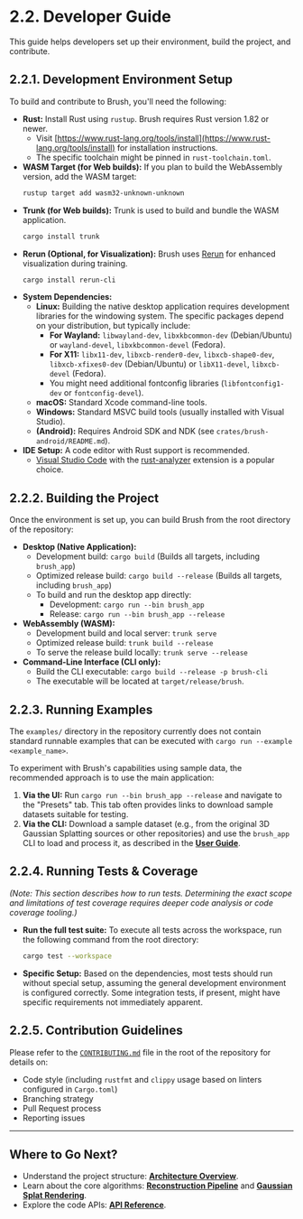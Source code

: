 # 2.2. Developer Guide

This guide helps developers set up their environment, build the project, and contribute.

## 2.2.1. Development Environment Setup

To build and contribute to Brush, you'll need the following:

*   **Rust:** Install Rust using `rustup`. Brush requires Rust version 1.82 or newer.
    *   Visit [https://www.rust-lang.org/tools/install](https://www.rust-lang.org/tools/install) for installation instructions.
    *   The specific toolchain might be pinned in `rust-toolchain.toml`.
*   **WASM Target (for Web builds):** If you plan to build the WebAssembly version, add the WASM target:
    ```bash
    rustup target add wasm32-unknown-unknown
    ```
*   **Trunk (for Web builds):** Trunk is used to build and bundle the WASM application.
    ```bash
    cargo install trunk
    ```
*   **Rerun (Optional, for Visualization):** Brush uses [Rerun](https://rerun.io/) for enhanced visualization during training.
    ```bash
    cargo install rerun-cli
    ```
*   **System Dependencies:**
    *   **Linux:** Building the native desktop application requires development libraries for the windowing system. The specific packages depend on your distribution, but typically include:
        *   **For Wayland:** `libwayland-dev`, `libxkbcommon-dev` (Debian/Ubuntu) or `wayland-devel`, `libxkbcommon-devel` (Fedora).
        *   **For X11:** `libx11-dev`, `libxcb-render0-dev`, `libxcb-shape0-dev`, `libxcb-xfixes0-dev` (Debian/Ubuntu) or `libX11-devel`, `libxcb-devel` (Fedora).
        *   You might need additional fontconfig libraries (`libfontconfig1-dev` or `fontconfig-devel`).
    *   **macOS:** Standard Xcode command-line tools.
    *   **Windows:** Standard MSVC build tools (usually installed with Visual Studio).
    *   **(Android):** Requires Android SDK and NDK (see `crates/brush-android/README.md`).
*   **IDE Setup:** A code editor with Rust support is recommended.
    *   [Visual Studio Code](https://code.visualstudio.com/) with the [rust-analyzer](https://marketplace.visualstudio.com/items?itemName=rust-lang.rust-analyzer) extension is a popular choice.

## 2.2.2. Building the Project

Once the environment is set up, you can build Brush from the root directory of the repository:

*   **Desktop (Native Application):**
    *   Development build: `cargo build` (Builds all targets, including `brush_app`)
    *   Optimized release build: `cargo build --release` (Builds all targets, including `brush_app`)
    *   To build and run the desktop app directly:
        *   Development: `cargo run --bin brush_app`
        *   Release: `cargo run --bin brush_app --release`
*   **WebAssembly (WASM):**
    *   Development build and local server: `trunk serve`
    *   Optimized release build: `trunk build --release`
    *   To serve the release build locally: `trunk serve --release`
*   **Command-Line Interface (CLI only):**
    *   Build the CLI executable: `cargo build --release -p brush-cli`
    *   The executable will be located at `target/release/brush`.

## 2.2.3. Running Examples

The `examples/` directory in the repository currently does not contain standard runnable examples that can be executed with `cargo run --example <example_name>`.

To experiment with Brush's capabilities using sample data, the recommended approach is to use the main application:

1.  **Via the UI:** Run `cargo run --bin brush_app --release` and navigate to the "Presets" tab. This tab often provides links to download sample datasets suitable for testing.
2.  **Via the CLI:** Download a sample dataset (e.g., from the original 3D Gaussian Splatting sources or other repositories) and use the `brush_app` CLI to load and process it, as described in the **[User Guide](user-guide.md#212-basic-workflows-step-by-step)**.

## 2.2.4. Running Tests & Coverage

*(Note: This section describes how to run tests. Determining the exact scope and limitations of test coverage requires deeper code analysis or code coverage tooling.)*

*   **Run the full test suite:** To execute all tests across the workspace, run the following command from the root directory:
    ```bash
    cargo test --workspace
    ```
*   **Specific Setup:** Based on the dependencies, most tests should run without special setup, assuming the general development environment is configured correctly. Some integration tests, if present, might have specific requirements not immediately apparent.

## 2.2.5. Contribution Guidelines

Please refer to the [`CONTRIBUTING.md`](../../CONTRIBUTING.md) file in the root of the repository for details on:

*   Code style (including `rustfmt` and `clippy` usage based on linters configured in `Cargo.toml`)
*   Branching strategy
*   Pull Request process
*   Reporting issues

---

## Where to Go Next?

*   Understand the project structure: **[Architecture Overview](../technical-deep-dive/architecture.md)**.
*   Learn about the core algorithms: **[Reconstruction Pipeline](../technical-deep-dive/reconstruction-pipeline.md)** and **[Gaussian Splat Rendering](../technical-deep-dive/gaussian-splatting.md)**.
*   Explore the code APIs: **[API Reference](../api-reference.md)**. 